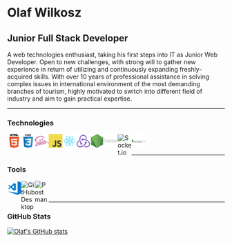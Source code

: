 # Olaf Wilkosz
## Junior Full Stack Developer

A web technologies enthusiast, taking his first steps into IT as Junior Web Developer. Open to new challenges, with strong will to gather new experience in return of utilizing and continuously expanding freshly-acquired skills. With over 10 years of professional assistance in solving complex issues in international environment of the most demanding branches of tourism, highly motivated to switch into different field of industry and aim to gain practical expertise.

---

### Technologies

<img alt="HTML5" src="https://raw.githubusercontent.com/github/explore/80688e429a7d4ef2fca1e82350fe8e3517d3494d/topics/html/html.png" width="32" align="left">
<img alt="CSS3" src="https://raw.githubusercontent.com/github/explore/80688e429a7d4ef2fca1e82350fe8e3517d3494d/topics/css/css.png" width="32" align="left">
<img alt="Sass" src="https://raw.githubusercontent.com/github/explore/80688e429a7d4ef2fca1e82350fe8e3517d3494d/topics/sass/sass.png" width="32" align="left">
<img alt="JavaScript" src="https://raw.githubusercontent.com/github/explore/80688e429a7d4ef2fca1e82350fe8e3517d3494d/topics/javascript/javascript.png" width="32" align="left">
<img alt="React" src="https://raw.githubusercontent.com/github/explore/80688e429a7d4ef2fca1e82350fe8e3517d3494d/topics/react/react.png" width="32" align="left">
<img alt="Redux" src="https://raw.githubusercontent.com/github/explore/80688e429a7d4ef2fca1e82350fe8e3517d3494d/topics/redux/redux.png" width="32" align="left">
<img alt="Node.js" src="https://raw.githubusercontent.com/github/explore/80688e429a7d4ef2fca1e82350fe8e3517d3494d/topics/nodejs/nodejs.png" width="32" align="left">
<img alt="Express" src="https://raw.githubusercontent.com/github/explore/80688e429a7d4ef2fca1e82350fe8e3517d3494d/topics/express/express.png" width="32" align="left">
<img alt="Socket.io" src="https://bestofjs.org/logos/socketio.svg" width="32" align="left">
<img alt="MongoDB" src="https://raw.githubusercontent.com/github/explore/80688e429a7d4ef2fca1e82350fe8e3517d3494d/topics/mongodb/mongodb.png" width="32" align="left">
<br>
<br>

---

### Tools

<img alt="Visual Studio Code" src="https://raw.githubusercontent.com/github/explore/80688e429a7d4ef2fca1e82350fe8e3517d3494d/topics/visual-studio-code/visual-studio-code.png" width="32" align="left">
<img alt="GitHub Desktop" src="https://img.informer.com/icons_mac/png/128/450/450394.png" width="32" align="left">
<img alt="Postman" src="https://topcracked.com/wp-content/uploads/2019/06/56276.png" width="32" align="left">
<br>
<br>

---

### GitHub Stats

[![Olaf's GitHub stats](https://github-readme-stats-olaf-wilkosz.vercel.app/api?username=olaf-wilkosz&show_icons=true&theme=react&title_color=58a6ff&icon_color=58a6ff&bg_color=0d1117&border_radius=25)](https://github.com/olaf-wilkosz)
